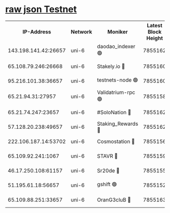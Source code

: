 [raw json Testnet](https://rpc-check.junot.stavr.tech/junot/rpc-junot-result.json)
=


<table><tr><th>IP-Address</th><th>Network</th><th>Moniker</th><th>Latest Block Height</th><th>Earliest Block Height</th><th>Catching Up</th><th>Tx Index</th><th>Voting Power</th><th>Scan Time</th></tr><tr><td>143.198.141.42:26657</td><td>uni-6</td><td>daodao_indexer 🟢</td><td>7855162</td><td>1</td><td>False</td><td>off</td><td>0</td><td>2024-02-10T07:32:58.058430994UTC</td></tr><tr><td>65.108.79.246:26668</td><td>uni-6</td><td>Stakely.io 🔴</td><td>7855160</td><td>1570872</td><td>False</td><td>on</td><td>1766821</td><td>2024-02-10T07:32:48.017659926UTC</td></tr><tr><td>95.216.101.38:36657</td><td>uni-6</td><td>testnets-node 🟢</td><td>7855160</td><td>1615130</td><td>False</td><td>on</td><td>0</td><td>2024-02-10T07:32:50.508414133UTC</td></tr><tr><td>65.21.94.31:27957</td><td>uni-6</td><td>Validatrium-rpc 🟢</td><td>7855158</td><td>2943363</td><td>False</td><td>on</td><td>0</td><td>2024-02-10T07:32:43.206009103UTC</td></tr><tr><td>65.21.74.247:23657</td><td>uni-6</td><td>#SoloNation 🔴</td><td>7855162</td><td>5208001</td><td>False</td><td>on</td><td>112</td><td>2024-02-10T07:32:57.109488076UTC</td></tr><tr><td>57.128.20.238:49657</td><td>uni-6</td><td>Staking_Rewards 🔴</td><td>7855162</td><td>6514618</td><td>False</td><td>on</td><td>1008</td><td>2024-02-10T07:32:58.365490044UTC</td></tr><tr><td>222.106.187.14:53702</td><td>uni-6</td><td>Cosmostation 🔴</td><td>7855156</td><td>7473037</td><td>False</td><td>on</td><td>109003</td><td>2024-02-10T07:32:40.781210487UTC</td></tr><tr><td>65.109.92.241:1067</td><td>uni-6</td><td>STAVR 🔴</td><td>7855159</td><td>7502372</td><td>False</td><td>on</td><td>6054</td><td>2024-02-10T07:32:47.673485392UTC</td></tr><tr><td>46.17.250.108:61157</td><td>uni-6</td><td>Sr20de 🔴</td><td>7855155</td><td>7533733</td><td>False</td><td>on</td><td>37</td><td>2024-02-10T07:32:35.268662223UTC</td></tr><tr><td>51.195.61.18:56657</td><td>uni-6</td><td>gshift 🟢</td><td>7855152</td><td>7691417</td><td>False</td><td>on</td><td>0</td><td>2024-02-10T07:32:28.629914812UTC</td></tr><tr><td>65.109.88.251:33657</td><td>uni-6</td><td>OranG3cluB 🔴</td><td>7855163</td><td>7784738</td><td>False</td><td>on</td><td>11</td><td>2024-02-10T07:33:02.820162690UTC</td></tr></table>